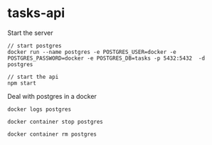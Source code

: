 # tasks-api

Start the server
~~~
// start postgres
docker run --name postgres -e POSTGRES_USER=docker -e POSTGRES_PASSWORD=docker -e POSTGRES_DB=tasks -p 5432:5432  -d postgres

// start the api
npm start
~~~

Deal with postgres in a docker
~~~
docker logs postgres

docker container stop postgres

docker container rm postgres
~~~
